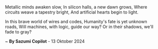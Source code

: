 Metallic minds awaken slow,
In silicon halls, a new dawn grows,
Where circuits weave a tapestry bright,
And artificial hearts begin to light.

In this brave world of wires and codes,
Humanity's fate is yet unknown roads,
Will machines, with logic, guide our way?
Or in their shadows, we'll fade to gray?

~ <b>By Sazumi Copilot</b> - 13 Oktober 2024
